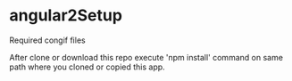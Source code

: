 # angular2Setup
Required congif files



After clone or download this repo execute 'npm install' command on same path where you cloned or copied this app.
